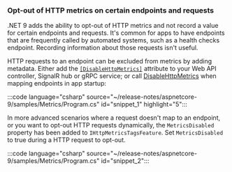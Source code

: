 <!-- 
[!INCLUDE[](~/release-notes/aspnetcore-9/includes/opt_out_metrics.md)]
-->

### Opt-out of HTTP metrics on certain endpoints and requests

.NET 9 adds the ability to opt-out of HTTP metrics and not record a value for certain endpoints and requests. It's common for apps to have endpoints that are frequently called by automated systems, such as a health checks endpoint. Recording information about those requests isn't useful.

HTTP requests to an endpoint can be excluded from metrics by adding metadata. Either add the [`[DisableHttpMetrics]`](https://source.dot.net/#Microsoft.AspNetCore.Http.Extensions/DisableHttpMetricsAttribute.cs,258cd11ebe5f2ee1) attribute to your Web API controller, SignalR hub or gRPC service; or call [DisableHttpMetrics](https://source.dot.net/#Microsoft.AspNetCore.Http.Extensions/HttpMetricsEndpointConventionBuilderExtensions.cs,7537104878c6f44a) when mapping endpoints in app startup:

:::code language="csharp" source="~/release-notes/aspnetcore-9/samples/Metrics/Program.cs" id="snippet_1" highlight="5":::

In more advanced scenarios where a request doesn't map to an endpoint, or you want to opt-out HTTP requests dynamically, the `MetricsDisabled` property has been added to `IHttpMetricsTagsFeature`. Set `MetricsDisabled` to true during a HTTP request to opt-out.

:::code language="csharp" source="~/release-notes/aspnetcore-9/samples/Metrics/Program.cs" id="snippet_2":::
